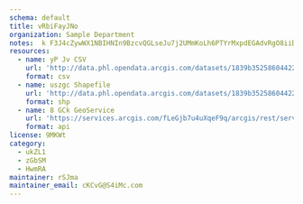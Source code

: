 ```yaml
---
schema: default
title: vRbiFayJNo 
organization: Sample Department 
notes:  k F3J4cZywWX1NBIHNIn9BzcvQGLseJu7j2UMmKoLh6PTYrMxpdEGAdvRgO8iiDYs6yA5PRafO8nDkVljbHZ0UWEqxzTC2to1eS 
resources:
  - name: yP Jv CSV
    url: 'http://data.phl.opendata.arcgis.com/datasets/1839b35258604422b0b520cbb668df0d_0.csv'
    format: csv
  - name: uszgc Shapefile
    url: 'http://data.phl.opendata.arcgis.com/datasets/1839b35258604422b0b520cbb668df0d_0.zip'
    format: shp
  - name: 8 GCk GeoService
    url: 'https://services.arcgis.com/fLeGjb7u4uXqeF9q/arcgis/rest/services/Air_Monitoring_Stations/FeatureServer/0/query'
    format: api
license: 9MKWt 
category:
  - ukZL1 
  - zGbSM 
  - HwmRA 
maintainer: rSJma  
maintainer_email: cKCvG@S4iMc.com
---
```


